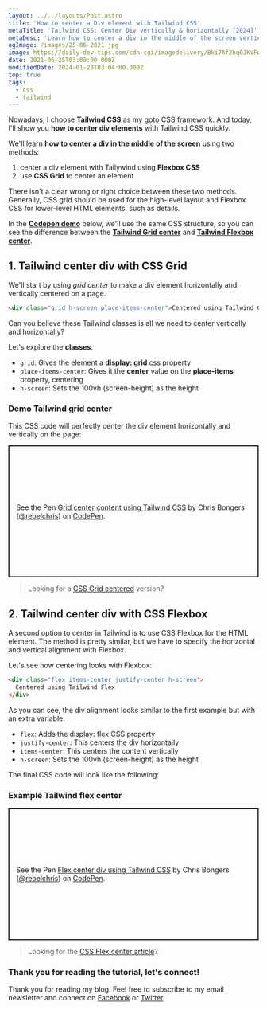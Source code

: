 ```yaml
---
layout: ../../layouts/Post.astro
title: 'How to center a Div element with Tailwind CSS'
metaTitle: 'Tailwind CSS: Center Div vertically & horizontally [2024]'
metaDesc: 'Learn how to center a div in the middle of the screen vertically & horizontally. See CSS Flexbox or CSS Grid examples for Tailwind alignment in the Codepen demo.'
ogImage: /images/25-06-2021.jpg
image: https://daily-dev-tips.com/cdn-cgi/imagedelivery/Bki7Af2hq0JKVFw1XYYMQg/7debb9c6-2996-44d6-fe31-25ccc58c1200
date: 2021-06-25T03:00:00.000Z
modifiedDate: 2024-01-28T03:04:00.000Z
top: true
tags:
  - css
  - tailwind
---
```


Nowadays, I choose **Tailwind CSS** as my goto CSS framework.
And today, I'll show you **how to center div elements** with Tailwind CSS quickly.

We'll learn **how to center a div in the middle of the screen** using two methods:
1. center a div element with Tailywind using **Flexbox CSS**
2. use **CSS Grid** to center an element

There isn't a clear wrong or right choice between these two methods. Generally, CSS grid should be used for the high-level layout and Flexbox CSS for lower-level HTML elements, such as details.

In the [**Codepen demo**](./#demo-tailwind-grid-center) below, we'll use the same CSS structure, so you can see the difference between the [**Tailwind Grid center**](./#demo-tailwind-grid-center) and [**Tailwind Flexbox center**](./#example-tailwind-flex-center).

## 1. Tailwind center div with CSS Grid

We'll start by using _grid center_ to make a div element horizontally and vertically centered on a page.

```html
<div class="grid h-screen place-items-center">Centered using Tailwind Grid</div>
```

Can you believe these Tailwind classes is all we need to center vertically and horizontally?

Let's explore the **classes**.

- `grid`: Gives the element a **display: grid** css property
- `place-items-center`: Gives it the **center** value on the **place-items** property, centering 
- `h-screen`: Sets the 100vh (screen-height) as the height

### Demo Tailwind grid center
This CSS code will perfectly center the div element horizontally and vertically on the page:

<p class="codepen" data-height="265" data-theme-id="dark" data-default-tab="html,result" data-user="rebelchris" data-slug-hash="xxqeQRJ" style="height: 265px; box-sizing: border-box; display: flex; align-items: center; justify-content: center; border: 2px solid; margin: 1em 0; padding: 1em;" data-pen-title="Grid center using Tailwind CSS">
  <span>See the Pen <a href="https://codepen.io/rebelchris/pen/xxqeQRJ">
  Grid center content using Tailwind CSS</a> by Chris Bongers (<a href="https://codepen.io/rebelchris">@rebelchris</a>)
  on <a href="https://codepen.io">CodePen</a>.</span>
</p>
<script async defer src="https://cpwebassets.codepen.io/assets/embed/ei.js"></script>

> Looking for a [CSS Grid centered](https://daily-dev-tips.com/posts/css-grid-most-easy-center-vertical-and-horizontal/) version?

## 2. Tailwind center div with CSS Flexbox

A second option to center in Tailwind is to use CSS Flexbox for the HTML element.
The method is pretty similar, but we have to specify the horizontal and vertical alignment with Flexbox.

Let's see how centering looks with Flexbox:

```html
<div class="flex items-center justify-center h-screen">
  Centered using Tailwind Flex
</div>
```

As you can see, the div alignment looks similar to the first example but with an extra variable.

- `flex`: Adds the display: flex CSS property
- `justify-center`: This centers the div horizontally
- `items-center`: This centers the content vertically
- `h-screen`: Sets the 100vh (screen-height) as the height

The final CSS code will look like the following:

### Example Tailwind flex center

<p class="codepen" data-height="265" data-theme-id="dark" data-default-tab="html,result" data-user="rebelchris" data-slug-hash="WNpWYpG" style="height: 265px; box-sizing: border-box; display: flex; align-items: center; justify-content: center; border: 2px solid; margin: 1em 0; padding: 1em;" data-pen-title="Flex center using Tailwind CSS">
  <span>See the Pen <a href="https://codepen.io/rebelchris/pen/WNpWYpG">
  Flex center div using Tailwind CSS</a> by Chris Bongers (<a href="https://codepen.io/rebelchris">@rebelchris</a>)
  on <a href="https://codepen.io">CodePen</a>.</span>
</p>
<script async defer src="https://cpwebassets.codepen.io/assets/embed/ei.js"></script>

> Looking for the [CSS Flex center article](https://daily-dev-tips.com/posts/css-flexbox-most-easy-center-vertical-and-horizontal/)?

### Thank you for reading the tutorial, let's connect!

Thank you for reading my blog. Feel free to subscribe to my email newsletter and connect on [Facebook](https://www.facebook.com/DailyDevTipsBlog) or [Twitter](https://twitter.com/DailyDevTips1)
